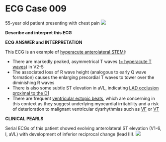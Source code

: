 # ECG Case 009


55-year old patient presenting with chest pain
![](https://litfl.com/wp-content/uploads/2018/08/TOP-100-ECG-QUIZ-LITFL-009-2.jpg)



**Describe and interpret this ECG** 

**ECG ANSWER and INTERPRETATION** 


This ECG is an example of [hyperacute anterolateral STEMI](https://litfl.com/anterior-myocardial-infarction-ecg-library/):

- There are markedly peaked, asymmetrical T waves ([= hyperacute T waves](https://litfl.com/t-wave-ecg-library/)) in V2-5
- The associated loss of R wave height (analogous to early Q wave formation) causes the enlarging precordial T waves to tower over the diminishing R waves
- There is also some subtle ST elevation in aVL, indicating [LAD occlusion proximal to the D1](https://litfl.com/anterior-myocardial-infarction-ecg-library/)
- There are frequent [ventricular ectopic beats](https://litfl.com/premature-ventricular-complex-pvc-ecg-library/), which are concerning in this context as they suggest underlying myocardial irritability and a risk of deterioration to malignant ventricular dysrhythmias such as [VF](https://litfl.com/ventricular-fibrillation-vf-ecg-library/) or [VT](https://litfl.com/ventricular-tachycardia-monomorphic-ecg-library/)

**CLINICAL PEARLS** 


Serial ECGs of this patient showed evolving anterolateral ST elevation (V1-6, I, aVL) with development of inferior reciprocal change (lead III).
![](https://litfl.com/wp-content/uploads/2018/08/TOP-100-ECG-QUIZ-LITFL-009-2b.jpg)


